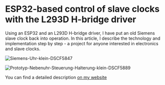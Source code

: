 # ESP32-based control of slave clocks with the L293D H-bridge driver

Using an ESP32 and an L293D H-bridge driver, I have put an old Siemens slave clock back into operation. In this article, I describe the technology and implementation step by step - a project for anyone interested in electronics and slave clocks.

![Siemens-Uhr-klein-DSCF5847](https://github.com/user-attachments/assets/7dc2e205-adf7-4df3-b887-2f9ec4e397cf)

![Prototyp-Nebenuhr-Steuerung-Halterung-klein-DSCF5889](https://github.com/user-attachments/assets/cb4e7ae4-4eff-491d-98f1-decc09a61eff)

You can find a detailed description [on my website](https://www.haraldkreuzer.net/en/news/esp32-based-control-slave-clocks-l293d-h-bridge-driver) 

